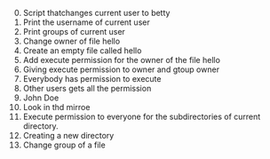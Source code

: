 0. Script thatchanges current user to betty
1. Print the username of current user
2. Print groups of current user
3. Change owner of file hello
4. Create an empty file called hello
5. Add execute permission for the owner of the file hello
6. Giving execute permission to owner and gtoup owner
7. Everybody has permission to execute
8. Other users gets all the permission
9. John Doe
10. Look in thd mirroe
11. Execute permission to everyone for the subdirectories of current directory.
12. Creating a new directory
13. Change group of a file
